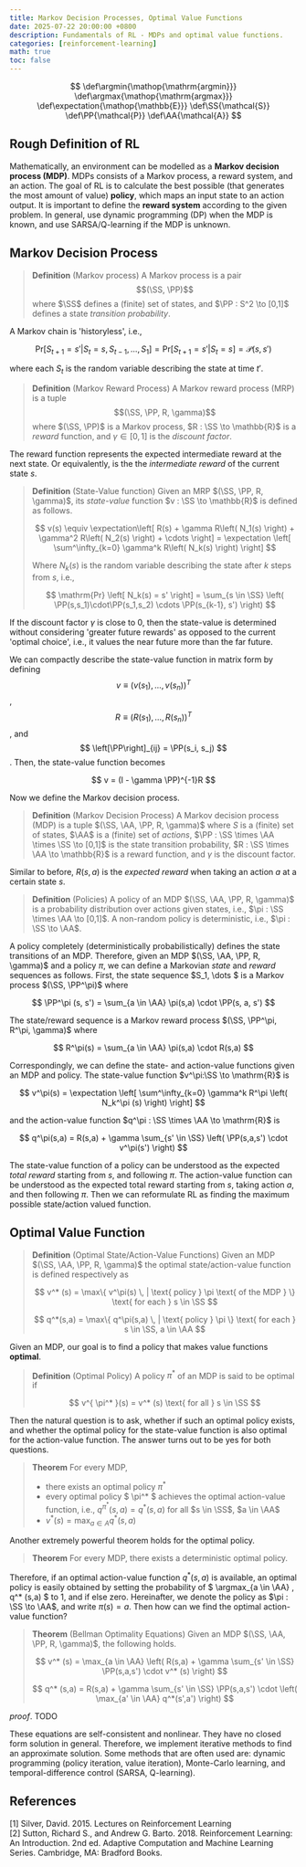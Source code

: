 ```yaml
---
title: Markov Decision Processes, Optimal Value Functions
date: 2025-07-22 20:00:00 +0800
description: Fundamentals of RL - MDPs and optimal value functions.
categories: [reinforcement-learning]
math: true
toc: false
---
```


$$
    \def\argmin{\mathop{\mathrm{argmin}}}
    \def\argmax{\mathop{\mathrm{argmax}}}
    \def\expectation{\mathop{\mathbb{E}}}
    \def\SS{\mathcal{S}}
    \def\PP{\mathcal{P}}
    \def\AA{\mathcal{A}}
$$

## Rough Definition of RL

Mathematically, an environment can be modelled as a **Markov decision process (MDP)**. MDPs consists of a Markov process, a reward system, and an action. The goal of RL is to calculate the best possible (that generates the most amount of value) **policy**, which maps an input state to an action output. It is important to define the **reward system** according to the given problem. In general, use dynamic programming (DP) when the MDP is known, and use SARSA/Q-learning if the MDP is unknown.

## Markov Decision Process

> **Definition** (Markov process) A Markov process is a pair $$(\SS, \PP)$$ where $\SS$ defines a (finite) set of states, and $\PP : S^2 \to [0,1]$ defines a state _transition probability_.

A Markov chain is 'historyless', i.e.,

$$
\mathrm{Pr}\left[ S_{t+1} = s' | S_t = s, S_{t-1}, \dots, S_1 \right] = \mathrm{Pr}\left[ S_{t+1} = s' | S_t = s \right] = \mathcal{P}(s,s')
$$

where each $S_t$ is the random variable describing the state at time $t'$.

> **Definition** (Markov Reward Process) A Markov reward process (MRP) is a tuple $$(\SS, \PP, R, \gamma)$$ where $(\SS, \PP)$ is a Markov process, $R : \SS \to \mathbb{R}$ is a _reward_ function, and $\gamma \in [0,1]$ is the _discount factor_.

The reward function represents the expected intermediate reward at the next state. Or equivalently, is the the _intermediate reward_ of the current state $s$.

> **Definition** (State-Value function) Given an MRP $(\SS, \PP, R, \gamma)$, its _state-value_ function $v : \SS \to \mathbb{R}$ is defined as follows.
>
> $$
v(s) \equiv \expectation\left[  R(s) + \gamma R\left( N_1(s) \right) + \gamma^2 R\left( N_2(s) \right) + \cdots \right] = \expectation \left[ \sum^\infty_{k=0} \gamma^k R\left( N_k(s) \right) \right]
> $$
>
> Where $N_k(s)$ is the random variable describing the state after $k$ steps from $s$, i.e.,
>
> $$
\mathrm{Pr} \left[ N_k(s) = s' \right] = \sum_{s \in \SS} \left( \PP(s,s_1)\cdot\PP(s_1,s_2) \cdots \PP(s_{k-1}, s') \right)
> $$

If the discount factor $\gamma$ is close to 0, then the state-value is determined without considering 'greater future rewards' as opposed to the current 'optimal choice', i.e., it values the near future more than the far future.

We can compactly describe the state-value function in matrix form by defining
$$
v \equiv \left( v(s_1), \dots, v(s_n) \right)^T
$$
,
$$
R \equiv \left( R(s_1), \dots, R(s_n) \right)^T
$$
, and
$$
\left[\PP\right]_{ij} = \PP(s_i, s_j)
$$
. Then, the state-value function becomes

$$
v = (I - \gamma \PP)^{-1}R
$$

Now we define the Markov decision process.

> **Definition** (Markov Decision Process) A Markov decision process (MDP) is a tuple $(\SS, \AA, \PP, R, \gamma)$ where $S$ is a (finite) set of states, $\AA$ is a (finite) set of _actions_, $\PP : \SS \times \AA \times \SS \to [0,1]$ is the state transition probability, $R : \SS \times \AA \to \mathbb{R}$ is a reward function, and $\gamma$ is the discount factor.

Similar to before, $R(s,a)$ is the _expected reward_ when taking an action $a$ at a certain state $s$.

> **Definition** (Policies) A policy of an MDP $(\SS, \AA, \PP, R, \gamma)$ is a probability distribution over actions given states, i.e., $\pi : \SS \times \AA \to [0,1]$. A non-random policy is deterministic, i.e., $\pi : \SS \to \AA$.

A policy completely (deterministically probabilistically) defines the state transitions of an MDP. Therefore, given an MDP $(\SS, \AA, \PP, R, \gamma)$ and a policy $\pi$, we can define a Markovian _state_ and _reward_ sequences as follows. First, the state sequence $S_1, \dots $ is a Markov process $(\SS, \PP^\pi)$ where

$$
\PP^\pi (s, s') = \sum_{a \in \AA} \pi(s,a) \cdot \PP(s, a, s')
$$

The state/reward sequence is a Markov reward process $(\SS, \PP^\pi, R^\pi, \gamma)$ where

$$
R^\pi(s) = \sum_{a \in \AA} \pi(s,a) \cdot R(s,a)
$$

Correspondingly, we can define the state- and action-value functions given an MDP and policy. The state-value function $v^\pi:\SS \to \mathrm{R}$ is

$$
v^\pi(s) = \expectation \left[ \sum^\infty_{k=0} \gamma^k R^\pi \left( N_k^\pi (s) \right) \right]
$$

and the action-value function $q^\pi : \SS \times \AA \to \mathrm{R}$ is

$$
q^\pi(s,a) = R(s,a) + \gamma \sum_{s' \in \SS} \left( \PP(s,a,s') \cdot v^\pi(s') \right)
$$

The state-value function of a policy can be understood as the expected _total reward_ starting from $s$, and following $\pi$. The action-value function can be understood as the expected total reward starting from $s$, taking action $a$, and then following $\pi$. Then we can reformulate RL as finding the maximum possible state/action valued function.

## Optimal Value Function

> **Definition** (Optimal State/Action-Value Functions) Given an MDP $(\SS, \AA, \PP, R, \gamma)$ the optimal state/action-value function is defined respectively as
>
>$$
v^* (s) = \max\{ v^\pi(s) \, | \text{ policy } \pi \text{ of the MDP } \} \text{ for each } s \in \SS
>$$
>
>$$
q^*(s,a) = \max\{ q^\pi(s,a) \, | \text{ policy } \pi \} \text{ for each } s \in \SS, a \in \AA
>$$

Given an MDP, our goal is to find a policy that makes value functions **optimal**.

> **Definition** (Optimal Policy) A policy $\pi^*$ of an MDP is said to be optimal if
>
>$$
v^{ \pi^* }(s) = v^* (s) \text{ for all } s \in \SS
>$$

Then the natural question is to ask, whether if such an optimal policy exists, and whether the optimal policy for the state-value function is also optimal for the action-value function. The answer turns out to be yes for both questions.

> **Theorem** For every MDP,
>
> - there exists an optimal policy $\pi^*$
> - every optimal policy $ \pi^* $ achieves the optimal action-value function, i.e., $q^{ \pi^* }(s,a) = q^* (s,a)$ for all $s \in \SS$, $a \in \AA$
> - $v^* (s) = \max_{a \in A} q^* (s,a)$

Another extremely powerful theorem holds for the optimal policy.

> **Theorem** For every MDP, there exists a deterministic optimal policy.

Therefore, if an optimal action-value function $q^* (s,a)$ is available, an optimal policy is easily obtained by setting the probability of $ \argmax_{a \in \AA} \, q^* (s,a) $ to 1, and if else zero. Hereinafter, we denote the policy as $\pi : \SS \to \AA$, and write $\pi(s) = a$. Then how can we find the optimal action-value function?

> **Theorem** (Bellman Optimality Equations) Given an MDP $(\SS, \AA, \PP, R, \gamma)$, the following holds.
>
> $$
v^* (s) = \max_{a \in \AA} \left(  R(s,a) + \gamma \sum_{s' \in \SS} \PP(s,a,s') \cdot v^* (s) \right)
> $$
>
> $$
q^* (s,a) = R(s,a) + \gamma \sum_{s' \in \SS} \PP(s,a,s') \cdot \left( \max_{a' \in \AA} q^*(s',a') \right)
> $$

_proof_. TODO

These equations are self-consistent and nonlinear. They have no closed form solution in general. Therefore, we implement iterative methods to find an approximate solution. Some methods that are often used are: dynamic programming (policy iteration, value iteration), Monte-Carlo learning, and temporal-difference control (SARSA, Q-learning).

## References

[1] Silver, David. 2015. Lectures on Reinforcement Learning \
[2] Sutton, Richard S., and Andrew G. Barto. 2018. Reinforcement Learning: An Introduction. 2nd ed. Adaptive Computation and Machine Learning Series. Cambridge, MA: Bradford Books.
